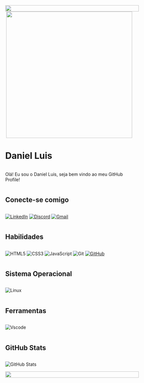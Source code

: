 <div style="display: flex; flex-direction: column;  background-image: url('./imagem/background.jpg'); background-repeat: no-repeat; background-attachment: fixed; padding:  40px; overflow: hidden;">

<img width=100% src="https://capsule-render.vercel.app/api?type=waving&color=30A3DC&height=120&section=header"/>
<img src="https://github-production-user-asset-6210df.s3.amazonaws.com/97841160/263562401-9669836f-60c9-4239-87bb-5d8f7d60f008.png" min-width="400px" max-width="400px" width="400px" align="right">

# Daniel Luis
Olá! Eu sou o Daniel Luis, seja bem vindo ao meu GitHub Profile!

## Conecte-se comigo
[![LinkedIn](https://img.shields.io/badge/LinkedIn-0077B5?style=for-the-badge&logo=linkedin&logoColor=white)](https://www.linkedin.com/in/daniel-luis-172ab7251/)
[![Discord](https://img.shields.io/badge/Discord-7289DA?style=for-the-badge&logo=discord&logoColor=white)](https://https://discord.com/channels/@SEUUSERNAME/)
[![Gmail](https://img.shields.io/badge/Gmail-333333?style=for-the-badge&logo=gmail&logoColor=red)](mailto:danniellcontato@gmail.com)

## Habilidades
![HTML5](https://img.shields.io/badge/HTML5-E34F26?style=for-the-badge&logo=html5&logoColor=white)
![CSS3](https://img.shields.io/badge/CSS3-1572B6?style=for-the-badge&logo=css3&logoColor=white)
![JavaScript](https://img.shields.io/badge/JavaScript-F7DF1E?style=for-the-badge&logo=javascript&logoColor=black)
![Git](https://img.shields.io/badge/GIT-E44C30?style=for-the-badge&logo=git&logoColor=white)
[![GitHub](https://img.shields.io/badge/GitHub-100000?style=for-the-badge&logo=github&logoColor=white)](https://github.com/DannielLuis)

## Sistema Operacional
![Linux](https://img.shields.io/badge/Linux-000?style=for-the-badge&logo=linux&logoColor=FCC624)

## Ferramentas
![Vscode](https://img.shields.io/badge/Vscode-007ACC?style=for-the-badge&logo=visual-studio-code&logoColor=white)

## GitHub Stats
![GitHub Stats](https://github-readme-stats.vercel.app/api?username=DannielLuis&theme=transparent&bg_color=000&border_color=30A3DC&show_icons=true&icon_color=30A3DC&title_color=E94D5F&text_color=FFF&hide_title=true&hide=stars)

<img width=100% src="https://capsule-render.vercel.app/api?type=waving&color=30A3DC&height=120&section=footer"/>

</div>
